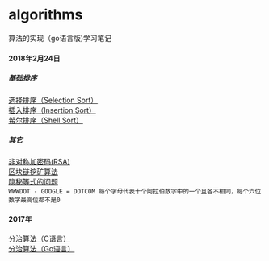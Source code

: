 # algorithms
算法的实现（go语言版)学习笔记

#### 2018年2月24日

##### 基础排序  

[选择排序（Selection Sort）](https://github.com/gundamzaku/algorithms/blob/master/selectionSort.go)  
[插入排序（Insertion Sort）](https://github.com/gundamzaku/algorithms/blob/master/insertionSort.go)  
[希尔排序（Shell Sort）](https://github.com/gundamzaku/algorithms/blob/master/shellSort.go)

##### 其它
[非对称加密码(RSA)](https://github.com/gundamzaku/algorithms/blob/master/rsa.go)  
[区块链挖矿算法](https://github.com/gundamzaku/algorithms/blob/master/digmine.go)  
[隐秘等式的问题]()  
`WWWDOT - GOOGLE = DOTCOM
每个字母代表十个阿拉伯数字中的一个且各不相同，每个六位数字最高位都不是0`

#### 2017年
[分治算法（C语言）](https://github.com/gundamzaku/algorithms/blob/master/dad.c)  
[分治算法（Go语言）](https://github.com/gundamzaku/algorithms/blob/master/dad.go)  

